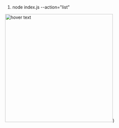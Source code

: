 1. node index.js --action="list"

<img src="/blob/main/screens/list.PNG" width="350" title="hover text">)
